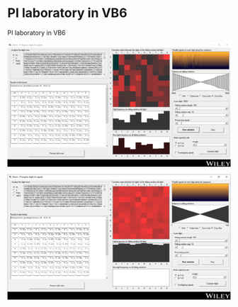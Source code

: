 # PI laboratory in VB6
PI laboratory in VB6

![screenshot](https://github.com/Gagniuc/PI-laboratory-in-VB6/blob/main/screenshot/PI%20engine%20(3).gif)

![screenshot](https://github.com/Gagniuc/PI-laboratory-in-VB6/blob/main/screenshot/PI%20engine%20(1).PNG)
